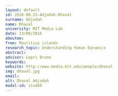 ```yaml
---
layout: default 
id: 2016-08-23-Adjodah-Dhaval
surname: Adjodah
name: Dhaval
university: MIT Media Lab
date: 23/08/2016
aboutme: 
from: Mauritius islands
research_topic: Understanding Human Dynamics
abstract: 
advisor: Lepri Bruno
keywords: 
website: http://www.media.mit.edu/people/dhaval
img: dhaval.jpg
email: 
alt: Dhaval Adjodah
modal-id: stud68
---
```


